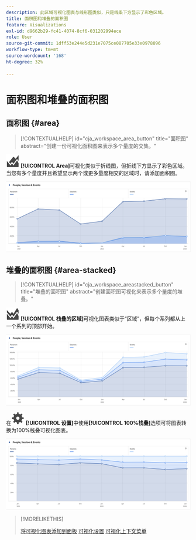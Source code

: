 ```yaml
---
description: 此区域可视化图表与线形图类似，只是线条下方显示了彩色区域。
title: 面积图和堆叠的面积图
feature: Visualizations
exl-id: d9662b29-fc41-4074-8cf6-031202994ece
role: User
source-git-commit: 1dff53e244e5d231e7075ce087705e33e0978096
workflow-type: tm+mt
source-wordcount: '168'
ht-degree: 32%

---
```


# 面积图和堆叠的面积图

## 面积图 {#area}

<!-- markdownlint-disable MD034 -->

>[!CONTEXTUALHELP]
>id="cja_workspace_area_button"
>title="面积图"
>abstract="创建一份可视化面积图来表示多个量度的交集。"

<!-- markdownlint-enable MD034 -->


![GraphArea](/help/assets/icons/GraphArea.svg) **[!UICONTROL Area]**&#x200B;可视化类似于折线图，但折线下方显示了彩色区域。 当您有多个量度并且希望显示两个或更多量度相交的区域时，请添加面积图。

![显示多个量度的区域可视化图表](assets/area.png)

## 堆叠的面积图 {#area-stacked}

<!-- markdownlint-disable MD034 -->

>[!CONTEXTUALHELP]
>id="cja_workspace_areastacked_button"
>title="堆叠的面积图"
>abstract="创建面积图可视化来表示多个量度的堆叠。"

<!-- markdownlint-enable MD034 -->




![GraphAreaStacked](/help/assets/icons/GraphAreaStacked.svg) **[!UICONTROL 栈叠的区域]**&#x200B;可视化图表类似于“区域”，但每个系列都从上一个系列的顶部开始。

![栈叠的面积图，在上一个系列的顶部显示每个系列。](assets/area-stacked.png)

在![设置](/help/assets/icons/Setting.svg) **[!UICONTROL 设置]**&#x200B;中使用&#x200B;**[!UICONTROL 100%栈叠]**&#x200B;选项可将图表转换为100%栈叠可视化图表。

![栈叠的面积图显示100%栈叠的可视化图表。](assets/area-stacked100.png)

>[!MORELIKETHIS]
>
>[将可视化图表添加到面板](/help/analysis-workspace/visualizations/freeform-analysis-visualizations.md#add-visualizations-to-a-panel)
>[可视化设置](/help/analysis-workspace/visualizations/freeform-analysis-visualizations.md#settings)
>[可视化上下文菜单](/help/analysis-workspace/visualizations/freeform-analysis-visualizations.md#context-menu)
>
